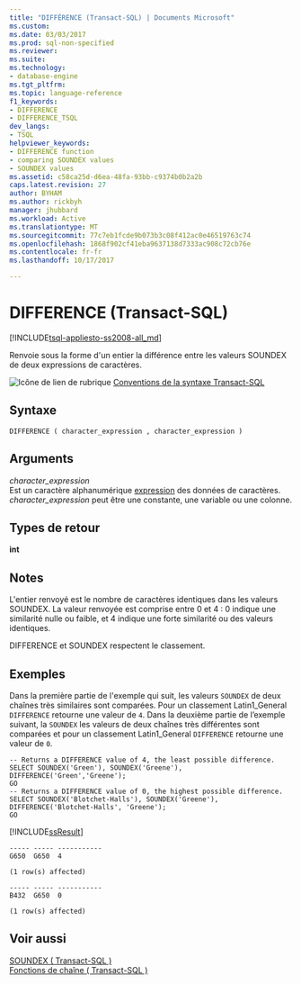 ```yaml
---
title: "DIFFÉRENCE (Transact-SQL) | Documents Microsoft"
ms.custom: 
ms.date: 03/03/2017
ms.prod: sql-non-specified
ms.reviewer: 
ms.suite: 
ms.technology:
- database-engine
ms.tgt_pltfrm: 
ms.topic: language-reference
f1_keywords:
- DIFFERENCE
- DIFFERENCE_TSQL
dev_langs:
- TSQL
helpviewer_keywords:
- DIFFERENCE function
- comparing SOUNDEX values
- SOUNDEX values
ms.assetid: c58ca25d-d6ea-48fa-93bb-c9374b0b2a2b
caps.latest.revision: 27
author: BYHAM
ms.author: rickbyh
manager: jhubbard
ms.workload: Active
ms.translationtype: MT
ms.sourcegitcommit: 77c7eb1fcde9b073b3c08f412ac0e46519763c74
ms.openlocfilehash: 1868f902cf41eba9637138d7333ac908c72cb76e
ms.contentlocale: fr-fr
ms.lasthandoff: 10/17/2017

---
```

# <a name="difference-transact-sql"></a>DIFFERENCE (Transact-SQL)
[!INCLUDE[tsql-appliesto-ss2008-all_md](../../includes/tsql-appliesto-ss2008-all-md.md)]

  Renvoie sous la forme d'un entier la différence entre les valeurs SOUNDEX de deux expressions de caractères.  
  
 ![Icône de lien de rubrique](../../database-engine/configure-windows/media/topic-link.gif "Icône lien de rubrique") [Conventions de la syntaxe Transact-SQL](../../t-sql/language-elements/transact-sql-syntax-conventions-transact-sql.md)  
  
## <a name="syntax"></a>Syntaxe  
  
```  
DIFFERENCE ( character_expression , character_expression )  
```  
  
## <a name="arguments"></a>Arguments  
 *character_expression*  
 Est un caractère alphanumérique [expression](../../t-sql/language-elements/expressions-transact-sql.md) des données de caractères. *character_expression* peut être une constante, une variable ou une colonne.  
  
## <a name="return-types"></a>Types de retour  
 **int**  
  
## <a name="remarks"></a>Notes  
 L'entier renvoyé est le nombre de caractères identiques dans les valeurs SOUNDEX. La valeur renvoyée est comprise entre 0 et 4 : 0 indique une similarité nulle ou faible, et 4 indique une forte similarité ou des valeurs identiques.  
  
 DIFFERENCE et SOUNDEX respectent le classement.  
  
## <a name="examples"></a>Exemples  
 Dans la première partie de l'exemple qui suit, les valeurs `SOUNDEX` de deux chaînes très similaires sont comparées. Pour un classement Latin1_General `DIFFERENCE` retourne une valeur de `4`. Dans la deuxième partie de l’exemple suivant, la `SOUNDEX` les valeurs de deux chaînes très différentes sont comparées et pour un classement Latin1_General `DIFFERENCE` retourne une valeur de `0`.  
  
```  
-- Returns a DIFFERENCE value of 4, the least possible difference.  
SELECT SOUNDEX('Green'), SOUNDEX('Greene'), DIFFERENCE('Green','Greene');  
GO  
-- Returns a DIFFERENCE value of 0, the highest possible difference.  
SELECT SOUNDEX('Blotchet-Halls'), SOUNDEX('Greene'), DIFFERENCE('Blotchet-Halls', 'Greene');  
GO  
```  
  
 [!INCLUDE[ssResult](../../includes/ssresult-md.md)]  
  
```  
----- ----- -----------   
G650  G650  4             
  
(1 row(s) affected)  
  
----- ----- -----------   
B432  G650  0             
  
(1 row(s) affected)  
```  
  
## <a name="see-also"></a>Voir aussi  
 [SOUNDEX &#40; Transact-SQL &#41;](../../t-sql/functions/soundex-transact-sql.md)   
 [Fonctions de chaîne &#40; Transact-SQL &#41;](../../t-sql/functions/string-functions-transact-sql.md)  
  
  


